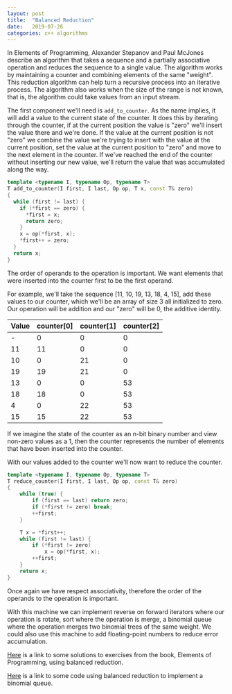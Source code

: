 ```yaml
---
layout: post
title:  "Balanced Reduction"
date:   2019-07-26
categories: c++ algorithms
---
```


In Elements of Programming, Alexander Stepanov and Paul McJones describe an
algorithm that takes a sequence and a partially associative operation and
reduces the sequence to a single value. The algorithm works by maintaining a
counter and combining elements of the same "weight". This reduction algorithm
can help turn a recursive process into an iterative process. The algorithm also
works when the size of the range is not known, that is, the algorithm could
take values from an input stream.

The first component we'll need is `add_to_counter`. As the name implies, it
will add a value to the current state of the counter. It does this by iterating
through the counter, if at the current position the value is "zero" we'll
insert the value there and we're done. If the value at the current position is
not "zero" we combine the value we're trying to insert with the value at the
current position, set the value at the current position to "zero" and move to
the next element in the counter. If we've reached the end of the counter
without inserting our new value, we'll return the value that was accumulated
along the way.

```cpp
template <typename I, typename Op, typename T>
T add_to_counter(I first, I last, Op op, T x, const T& zero)
{
  while (first != last) {
    if (*first == zero) {
      *first = x;
      return zero;
    }
    x = op(*first, x);
    *first++ = zero;
  }
  return x;
}
```

The order of operands to the operation is important. We want elements that were
inserted into the counter first to be the first operand.

For example, we'll take the sequence [11, 10, 19, 13, 18, 4, 15], add these
values to our counter, which we'll be an array of size 3 all initialized to
zero. Our operation will be addition and our "zero" will be 0, the additive
identity.


| Value | counter[0] | counter[1] | counter[2] |
| ----- | ---------- | ---------- | ---------- |
| -	| 0	| 0	| 0 |
| 11	| 11	| 0	| 0 |
| 10	| 0	| 21	| 0 |
| 19	| 19	| 21	| 0 |
| 13	| 0	| 0	| 53 |
| 18	| 18	| 0	| 53 |
| 4	| 0	| 22	| 53 |
| 15	| 15	| 22	| 53 |

If we imagine the state of the counter as an n-bit binary number and view
non-zero values as a 1, then the counter represents the number of elements that
have been inserted into the counter.

With our values added to the counter we'll now want to reduce the counter.

```cpp
template <typename I, typename Op, typename T>
T reduce_counter(I first, I last, Op op, const T& zero)
{
    while (true) {
        if (first == last) return zero;
        if (*first != zero) break;
        ++first;
    }

    T x = *first++;
    while (first != last) {
        if (*first != zero)
            x = op(*first, x);
        ++first;
    }
    return x;
}
```

Once again we have respect associativity, therefore the order of the operands
to the operation is important.

With this machine we can implement reverse on forward iterators where our
operation is rotate, sort where the operation is merge, a binomial queue where
the operation merges two binomial trees of the same weight. We could also use
this machine to add floating-point numbers to reduce error accumulation.

[Here](https://github.com/rksouthee/balanced-reduction) is a link to some
solutions to exercises from the book, Elements of Programming, using balanced
reduction.

[Here](https://github.com/rksouthee/scratch/blob/master/binomial_queue.cpp) is
a link to some code using balanced reduction to implement a binomial queue.
